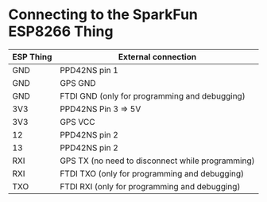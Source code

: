 # Connecting to the SparkFun ESP8266 Thing

ESP Thing	| External connection
---------------	| -------------------
GND		| PPD42NS pin 1
GND		| GPS GND
GND		| FTDI GND (only for programming and debugging)
3V3		| PPD42NS Pin 3 => 5V
3V3		| GPS VCC
12		| PPD42NS pin 2
13		| PPD42NS pin 2
RXI		| GPS TX (no need to disconnect while programming)
RXI		| FTDI TXO (only for programming and debugging)
TXO		| FTDI RXI (only for programming and debugging)

